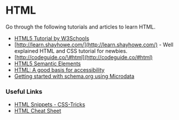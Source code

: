 # HTML

Go through the following tutorials and articles to learn HTML.

* [HTML5 Tutorial by W3Schools](https://www.w3schools.com/html/default.asp)
* [http://learn.shayhowe.com/](http://learn.shayhowe.com/) - Well explained HTML and CSS tutorial for newbies.
* [http://codeguide.co/\#html](http://codeguide.co/#html)
* [HTML5 Semantic Elements](https://www.w3schools.com/html/html5_semantic_elements.asp)
* [HTML: A good basis for accessibility](https://developer.mozilla.org/en-US/docs/Learn/Accessibility/HTML)
* [Getting started with schema.org using Microdata](https://schema.org/docs/gs.html)

### Useful Links

* [HTML Snippets - CSS-Tricks](https://css-tricks.com/snippets/html/)
* [HTML Cheat Sheet](https://www.hostinger.com/tutorials/html-cheat-sheet)
